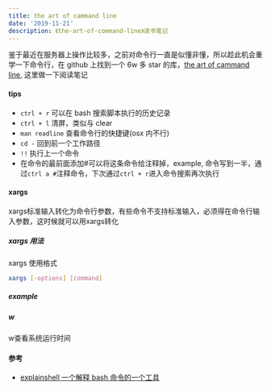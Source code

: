 ```yaml
---
title: the art of cammand line
date: '2019-11-21'
description: 《the-art-of-command-line》读书笔记
---
```


鉴于最近在服务器上操作比较多，之前对命令行一直是似懂非懂，所以趁此机会重学一下命令行，在 github 上找到一个 6w 多 star 的库，[the art of cammand line](https://github.com/jlevy/the-art-of-command-line), 这里做一下阅读笔记

#### tips

- `ctrl + r` 可以在 bash 搜索脚本执行的历史记录
- `ctrl + l` 清屏，类似与 clear
- `man readline` 查看命令行的快捷键(osx 内不行)
- `cd -` 回到前一个工作路径
- `!!` 执行上一个命令
- 在命令的最前面添加#可以将这条命令给注释掉，example, 命令写到一半，通过`ctrl a #`注释命令，下次通过`ctrl + r`进入命令搜索再次执行

#### xargs

xargs标准输入转化为命令行参数，有些命令不支持标准输入，必须得在命令行输入参数，这时候就可以用xargs转化

##### xargs 用法

xargs 使用格式
```bash
xargs [-options] [command]
```

##### example

##### w
w查看系统运行时间


#### 参考

- [explainshell 一个解释 bash 命令的一个工具](https://explainshell.com/)
